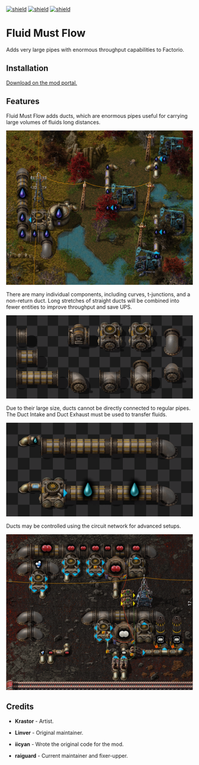 [![shield](https://img.shields.io/badge/Ko--fi-Donate%20-hotpink?logo=kofi&logoColor=white)](https://ko-fi.com/raiguard)
[![shield](https://img.shields.io/badge/Crowdin-Translate-brightgreen)](https://crowdin.com/project/raiguards-factorio-mods)
[![shield](https://img.shields.io/badge/dynamic/json?color=orange&label=Factorio&query=downloads_count&suffix=%20downloads&url=https%3A%2F%2Fmods.factorio.com%2Fapi%2Fmods%2FFluidMustFlow)](https://mods.factorio.com/mod/FluidMustFlow)

# Fluid Must Flow

Adds very large pipes with enormous throughput capabilities to Factorio.

## Installation

[Download on the mod portal.](https://mods.factorio.com/mod/FluidMustFlow)

## Features

Fluid Must Flow adds ducts, which are enormous pipes useful for carrying large volumes of fluids long distances.

![](./screenshots/demo.png)

There are many individual components, including curves, t-junctions, and a non-return duct. Long stretches of straight ducts will be combined into fewer entities to improve throughput and save UPS.

![](./screenshots/components.png)

Due to their large size, ducts cannot be directly connected to regular pipes. The Duct Intake and Duct Exhaust must be used to transfer fluids.

![](./screenshots/endpoints.png)

Ducts may be controlled using the circuit network for advanced setups.

![](./screenshots/circuit-network.png)

## Credits

- **Krastor** - Artist.

- **Linver** - Original maintainer.

- **iicyan** - Wrote the original code for the mod.

- **raiguard** - Current maintainer and fixer-upper.
